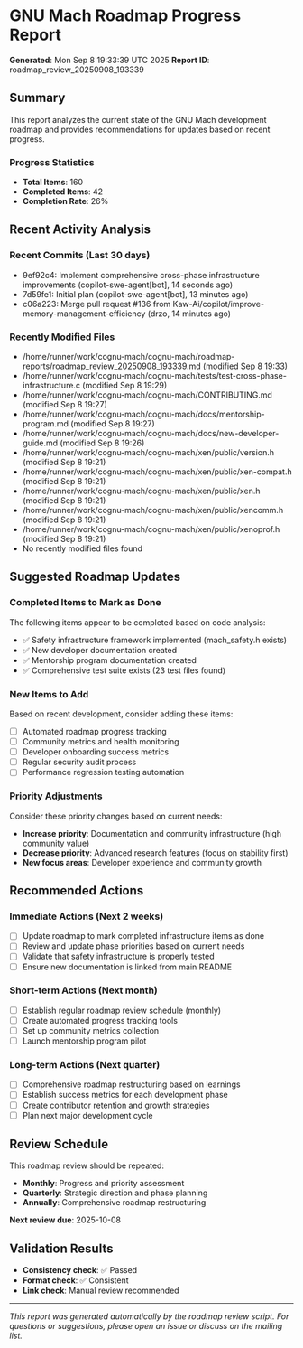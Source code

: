 # GNU Mach Roadmap Progress Report

**Generated**: Mon Sep  8 19:33:39 UTC 2025
**Report ID**: roadmap_review_20250908_193339

## Summary

This report analyzes the current state of the GNU Mach development roadmap
and provides recommendations for updates based on recent progress.

### Progress Statistics

- **Total Items**: 160
- **Completed Items**: 42
- **Completion Rate**: 26%

## Recent Activity Analysis

### Recent Commits (Last 30 days)
- 9ef92c4: Implement comprehensive cross-phase infrastructure improvements (copilot-swe-agent[bot], 14 seconds ago)
- 7d59fe1: Initial plan (copilot-swe-agent[bot], 13 minutes ago)
- c06a223: Merge pull request #136 from Kaw-Ai/copilot/improve-memory-management-efficiency (drzo, 14 minutes ago)
### Recently Modified Files
- /home/runner/work/cognu-mach/cognu-mach/roadmap-reports/roadmap_review_20250908_193339.md (modified Sep 8 19:33)
- /home/runner/work/cognu-mach/cognu-mach/tests/test-cross-phase-infrastructure.c (modified Sep 8 19:29)
- /home/runner/work/cognu-mach/cognu-mach/CONTRIBUTING.md (modified Sep 8 19:27)
- /home/runner/work/cognu-mach/cognu-mach/docs/mentorship-program.md (modified Sep 8 19:27)
- /home/runner/work/cognu-mach/cognu-mach/docs/new-developer-guide.md (modified Sep 8 19:26)
- /home/runner/work/cognu-mach/cognu-mach/xen/public/version.h (modified Sep 8 19:21)
- /home/runner/work/cognu-mach/cognu-mach/xen/public/xen-compat.h (modified Sep 8 19:21)
- /home/runner/work/cognu-mach/cognu-mach/xen/public/xen.h (modified Sep 8 19:21)
- /home/runner/work/cognu-mach/cognu-mach/xen/public/xencomm.h (modified Sep 8 19:21)
- /home/runner/work/cognu-mach/cognu-mach/xen/public/xenoprof.h (modified Sep 8 19:21)
- No recently modified files found

## Suggested Roadmap Updates

### Completed Items to Mark as Done

The following items appear to be completed based on code analysis:

- ✅ Safety infrastructure framework implemented (mach_safety.h exists)
- ✅ New developer documentation created
- ✅ Mentorship program documentation created
- ✅ Comprehensive test suite exists (23 test files found)

### New Items to Add

Based on recent development, consider adding these items:

- [ ] Automated roadmap progress tracking
- [ ] Community metrics and health monitoring  
- [ ] Developer onboarding success metrics
- [ ] Regular security audit process
- [ ] Performance regression testing automation

### Priority Adjustments

Consider these priority changes based on current needs:

- **Increase priority**: Documentation and community infrastructure (high community value)
- **Decrease priority**: Advanced research features (focus on stability first)
- **New focus areas**: Developer experience and community growth

## Recommended Actions

### Immediate Actions (Next 2 weeks)
- [ ] Update roadmap to mark completed infrastructure items as done
- [ ] Review and update phase priorities based on current needs
- [ ] Validate that safety infrastructure is properly tested
- [ ] Ensure new documentation is linked from main README

### Short-term Actions (Next month)
- [ ] Establish regular roadmap review schedule (monthly)
- [ ] Create automated progress tracking tools
- [ ] Set up community metrics collection
- [ ] Launch mentorship program pilot

### Long-term Actions (Next quarter)
- [ ] Comprehensive roadmap restructuring based on learnings
- [ ] Establish success metrics for each development phase
- [ ] Create contributor retention and growth strategies
- [ ] Plan next major development cycle

## Review Schedule

This roadmap review should be repeated:
- **Monthly**: Progress and priority assessment
- **Quarterly**: Strategic direction and phase planning  
- **Annually**: Comprehensive roadmap restructuring

**Next review due**: 2025-10-08


## Validation Results

- **Consistency check**: ✅ Passed
- **Format check**: ✅ Consistent
- **Link check**: Manual review recommended


---
*This report was generated automatically by the roadmap review script.*
*For questions or suggestions, please open an issue or discuss on the mailing list.*
